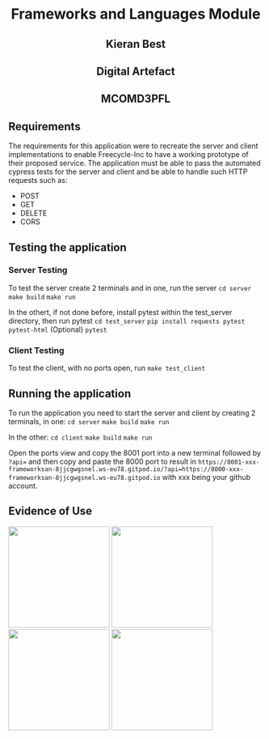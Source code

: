 <h1><center> Frameworks and Languages Module </center></h1>
<h2><center> Kieran Best </center></h2>  
<h2><center> Digital Artefact </center></h2>  
<h2><center> MCOMD3PFL </center></h2> 


## Requirements
The requirements for this application were to recreate the server and client implementations to enable Freecycle-Inc to have a working prototype of their proposed service. The application must be able to pass the automated cypress tests for the server and client and be able to handle such HTTP requests such as: 
- POST
- GET
- DELETE
- CORS

## Testing the application
### Server Testing
To test the server create 2 terminals and in one, run the server
```cd server```
```make build```
```make run```

In the othert, if not done before, install pytest within the test_server directory, then run pytest
```cd test_server```
```pip install requests pytest pytest-html``` (Optional)
```pytest```


### Client Testing
To test the client, with no ports open, run
```make test_client```

## Running the application
To run the application you need to start the server and client by creating 2 terminals, in one:
```cd server```
```make build```
```make run```

In the other:
```cd client```
```make build```
```make run```

Open the ports view and copy the 8001 port into a new terminal followed by ```?api=``` and then copy and paste the 8000 port to result in 
```https://8001-xxx-frameworksan-8jjcgwgsnel.ws-eu78.gitpod.io/?api=https://8000-xxx-frameworksan-8jjcgwgsnel.ws-eu78.gitpod.io```
with xxx being your github account.

## Evidence of Use

<img src="https://user-images.githubusercontent.com/74361879/206766329-16a13627-1629-4e52-b557-9ab80830a478.png" width="200">
<img src="https://user-images.githubusercontent.com/74361879/206767331-baeb93cd-6491-480f-b14a-890a0faadc18.png" width="200">
<img src="https://user-images.githubusercontent.com/74361879/206767410-946e4367-c274-4efe-8ec0-b82f262a806b.png" width="200">
<img src="https://user-images.githubusercontent.com/74361879/206767521-909574d7-2c1d-4172-a6c5-b3d01a40ae9d.png" width="200">
